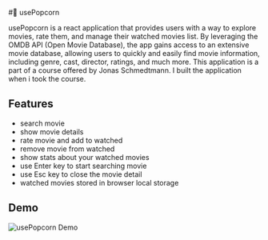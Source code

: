 #🍿 usePopcorn

usePopcorn is a react application that provides users with a way to explore movies, rate them, and manage their watched movies list. By leveraging the OMDB API (Open Movie Database), the app gains access to an extensive movie database, allowing users to quickly and easily find movie information, including genre, cast, director, ratings, and much more.
This application is a part of a course offered by Jonas Schmedtmann. I built the application when i took the course.

## Features

- search movie
- show movie details
- rate movie and add to watched
- remove movie from watched
- show stats about your watched movies
- use Enter key to start searching movie
- use Esc key to close the movie detail
- watched movies stored in browser local storage

## Demo

![usePopcorn Demo](https://i.imgur.com/sRyo6B4.gif)
